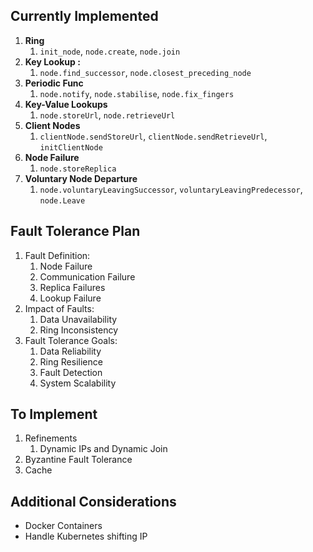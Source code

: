 ## Currently Implemented
1. **Ring**
   1. `init_node`, `node.create`, `node.join`
2. **Key Lookup :**
   1. `node.find_successor`, `node.closest_preceding_node`
3. **Periodic Func**
   1. `node.notify`, `node.stabilise`, `node.fix_fingers`
4. **Key-Value Lookups**
   1. `node.storeUrl`, `node.retrieveUrl`
5. **Client Nodes**
   1. `clientNode.sendStoreUrl`, `clientNode.sendRetrieveUrl`, `initClientNode`
6. **Node Failure**
   1. `node.storeReplica` 
7. **Voluntary Node Departure** 
   1. `node.voluntaryLeavingSuccessor`, `voluntaryLeavingPredecessor`, `node.Leave`     

## Fault Tolerance Plan
1. Fault Definition:
   1. Node Failure
   2. Communication Failure
   3. Replica Failures
   4. Lookup Failure
2. Impact of Faults:
   1. Data Unavailability
   2. Ring Inconsistency
3. Fault Tolerance Goals:   
   1. Data Reliability
   2. Ring Resilience
   3. Fault Detection
   4. System Scalability

## To Implement
1. Refinements
   1. Dynamic IPs and Dynamic Join
2. Byzantine Fault Tolerance
3. Cache

## Additional Considerations
- Docker Containers
- Handle Kubernetes shifting IP